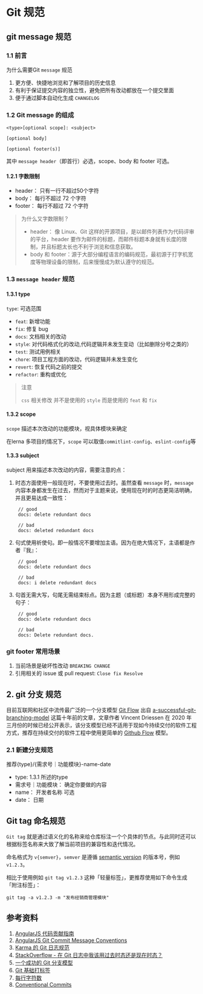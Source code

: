 
# Git 规范

## git message 规范

### 1.1 前言

为什么需要Git `message` 规范

1. 更方便、快捷地浏览和了解项目的历史信息
2. 有利于保证提交内容的独立性，避免把所有改动都放在一个提交里面
3. 便于通过脚本自动化生成 `CHANGELOG`

### 1.2 Git message 的组成

```
<type>[optional scope]: <subject>

[optional body]

[optional footer(s)]
```

其中 `message header`（即首行）必选，scope、body 和 footer 可选。

#### 1.2.1 字数限制

- header： 只有一行不超过50个字符
- body： 每行不超过 72 个字符
- footer： 每行不超过 72 个字符

> 为什么又字数限制？
>
> - header： 像 Linux、Git 这样的开源项目，是以邮件列表作为代码评审的平台，header 要作为邮件的标题，而邮件标题本身就有长度的限制，并且标题太长也不利于浏览和信息获取。
> - body 和 footer：源于大部分编程语言的编码规范，最初源于打字机宽度等物理设备的限制，后来慢慢成为默认遵守的规范。


### 1.3 `message header` 规范

#### 1.3.1 type

`type`: 可选范围

- `feat`: 新增功能
- `fix`: 修复 bug
- `docs`: 文档相关的改动
- `style`: 对代码格式化的改动,代码逻辑并未发生变动（比如删除分号之类的）
- `test`: 测试用例相关
- `chore`: 项目工程方面的改动，代码逻辑并未发生变化
- `revert`: 恢复代码之前的提交
- `refactor`: 重构或优化

> 注意
>
> `css` 相关修改 并不是使用的 `style` 而是使用的  `feat` 和 `fix`

#### 1.3.2 scope

`scope` 描述本次改动的功能模块，视具体模块来确定

在lerna 多项目的情况下，`scope` 可以取值`commitlint-config`、`eslint-config`等 

#### 1.3.3 subject

subject 用来描述本次改动的内容，需要注意的点：

1. 时态方面使用一般现在时，不要使用过去时。虽然查看 `message` 时，`message` 内容本身都发生在过去，然而对于主题来说，使用现在时的时态更简洁明确，并且更易达成一致性：

   ```
    // good
    docs: delete redundant docs

    // bad
    docs: deleted redundant docs
   ```

2. 句式使用祈使句。即一般情况不要增加主语。因为在绝大情况下，主语都是作者『我』：

   ```
    // good
    docs: delete redundant docs

    // bad
    docs: i delete redundant docs
   ```

3. 句首无需大写，句尾无需结束标点。因为主题（或标题）本身不用形成完整的句子：

   ```
    // good
    docs: delete redundant docs

    // bad
    docs: Delete redundant docs.
   ```

### git footer 常用场景

1. 当前场景是破坏性改动 `BREAKING CHANGE`
2. 引用相关的 issue 或 pull request: `Close fix Resolve`

## 2. git 分支 规范

目前互联网和社区中流传最广泛的一个分支模型 [Git Flow](https://github.com/nvie/gitflow) 出自 [a-successful-git-branching-model](https://nvie.com/posts/a-successful-git-branching-model/) 这篇十年前的文章，文章作者 Vincent Driessen 在 2020 年三月份的时候已经公开表示，该分支模型已经不适用于现如今持续交付的软件工程方式，推荐在持续交付的软件工程中使用更简单的 [Github Flow](https://guides.github.com/introduction/flow/) 模型。

### 2.1 新建分支规范

推荐{type}/{需求号｜功能模块}-name-date

- type: 1.3.1 所述的type
- 需求号｜功能模块： 确定你要做的内容
- name： 开发者名称 可选
- date： 日期

## Git tag 命名规范

`Git tag` 就是通过语义化的名称来给仓库标注一个个具体的节点。与此同时还可以根据标签名称来大致了解当前项目的兼容性和迭代情况。

命名格式为 `v{semver}`，`semver` 是遵循 [semantic version](https://semver.org/lang/zh-CN/) 的版本号，例如 `v1.2.3`。

相比于使用例如 `git tag v1.2.3` 这种「轻量标签」，更推荐使用如下命令生成「附注标签」：

`git tag -a v1.2.3 -m "发布经销商管理模块"`

## 参考资料

1. [AngularJS 代码贡献指南][angular-contributing]
2. [AngularJS Git Commit Message Conventions][angular-git-conventions]
3. [Karma 的 Git 日志规范][karma-git-msg]
4. [StackOverflow - 在 Git 日志中我该用过去时态还是现在时态？][stackoverflow-git-msg]
5. [一个成功的 Git 分支模型][a-successful-git-branching-model]
6. [Git 基础打标签][git-basic-tag]
7. [每行字符数][cpl]
8. [Conventional Commits][conventionalcommits]

[angular-contributing]: https://github.com/angular/angular.js/blob/master/CONTRIBUTING.md
[stackoverflow-git-msg]: http://stackoverflow.com/questions/3580013/should-i-use-past-or-present-tense-in-git-commit-messages
[karma-git-msg]: http://karma-runner.github.io/0.13/dev/git-commit-msg.html
[angular-git-conventions]: https://docs.google.com/document/d/1QrDFcIiPjSLDn3EL15IJygNPiHORgU1_OOAqWjiDU5Y/edit#heading=h.j8e4paqkfz0q
[a-successful-git-branching-model]: https://nvie.com/posts/a-successful-git-branching-model/
[git-basic-tag]: https://git-scm.com/book/zh/v2/Git-%E5%9F%BA%E7%A1%80-%E6%89%93%E6%A0%87%E7%AD%BE
[cpl]: https://en.wikipedia.org/wiki/Characters_per_line
[conventionalcommits]: https://www.conventionalcommits.org